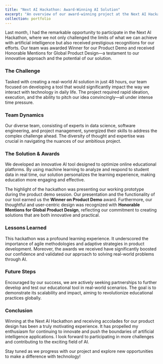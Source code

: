 ```yaml
---
title: "Next AI Hackathon: Award-Winning AI Solution"
excerpt: "An overview of our award-winning project at the Next AI Hackathon, which focused on enhancing online education platforms using AI.<br/><img src='/images/hack.png' width='500' height='150'>"
collection: portfolio
---
```



Last month, I had the remarkable opportunity to participate in the Next AI Hackathon, where we not only challenged the limits of what we can achieve with artificial intelligence but also received prestigious recognitions for our efforts. Our team was awarded Winner for our Product Demo and received Honorable Mentions for Global Product Design—a testament to our innovative approach and the potential of our solution.

### The Challenge

Tasked with creating a real-world AI solution in just 48 hours, our team focused on developing a tool that would significantly impact the way we interact with technology in daily life. The project required rapid ideation, execution, and the ability to pitch our idea convincingly—all under intense time pressure.

### Team Dynamics

Our diverse team, consisting of experts in data science, software engineering, and project management, synergized their skills to address the complex challenge ahead. The diversity of thought and expertise was crucial in navigating the nuances of our ambitious project.

### The Solution & Awards

We developed an innovative AI tool designed to optimize online educational platforms. By using machine learning to analyze and respond to student data in real time, our solution personalizes the learning experience, making education more engaging and effective.

The highlight of the hackathon was presenting our working prototype during the product demo session. Our presentation and the functionality of our tool earned us the **Winner on Product Demo** award. Furthermore, our thoughtful and user-centric design was recognized with **Honorable Mentions for Global Product Design**, reflecting our commitment to creating solutions that are both innovative and practical.

### Lessons Learned

This hackathon was a profound learning experience. It underscored the importance of agile methodologies and adaptive strategies in product development. Moreover, the awards we received have significantly boosted our confidence and validated our approach to solving real-world problems through AI.

### Future Steps

Encouraged by our success, we are actively seeking partnerships to further develop and test our educational tool in real-world scenarios. The goal is to demonstrate its scalability and impact, aiming to revolutionize educational practices globally.

### Conclusion

Winning at the Next AI Hackathon and receiving accolades for our product design has been a truly motivating experience. It has propelled my enthusiasm for continuing to innovate and push the boundaries of artificial intelligence applications. I look forward to participating in more challenges and contributing to the exciting field of AI.

Stay tuned as we progress with our project and explore new opportunities to make a difference with technology!
